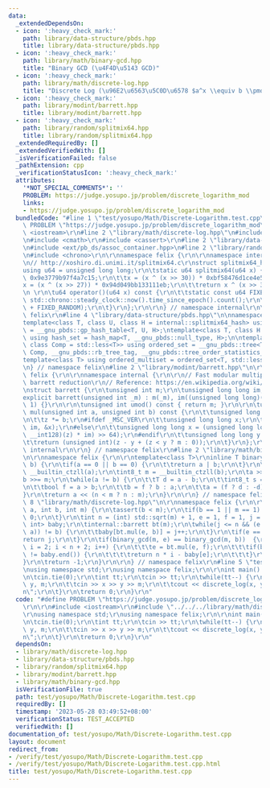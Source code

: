 ```yaml
---
data:
  _extendedDependsOn:
  - icon: ':heavy_check_mark:'
    path: library/data-structure/pbds.hpp
    title: library/data-structure/pbds.hpp
  - icon: ':heavy_check_mark:'
    path: library/math/binary-gcd.hpp
    title: "Binary GCD (\u4F4D\u5143 GCD)"
  - icon: ':heavy_check_mark:'
    path: library/math/discrete-log.hpp
    title: "Discrete Log (\u96E2\u6563\u5C0D\u6578 $a^x \\equiv b \\pmod m$)"
  - icon: ':heavy_check_mark:'
    path: library/modint/barrett.hpp
    title: library/modint/barrett.hpp
  - icon: ':heavy_check_mark:'
    path: library/random/splitmix64.hpp
    title: library/random/splitmix64.hpp
  _extendedRequiredBy: []
  _extendedVerifiedWith: []
  _isVerificationFailed: false
  _pathExtension: cpp
  _verificationStatusIcon: ':heavy_check_mark:'
  attributes:
    '*NOT_SPECIAL_COMMENTS*': ''
    PROBLEM: https://judge.yosupo.jp/problem/discrete_logarithm_mod
    links:
    - https://judge.yosupo.jp/problem/discrete_logarithm_mod
  bundledCode: "#line 1 \"test/yosupo/Math/Discrete-Logarithm.test.cpp\"\n#define\
    \ PROBLEM \"https://judge.yosupo.jp/problem/discrete_logarithm_mod\"\r\n\r\n#include\
    \ <iostream>\r\n#line 2 \"library/math/discrete-log.hpp\"\n#include <vector>\r\
    \n#include <cmath>\r\n#include <cassert>\r\n#line 2 \"library/data-structure/pbds.hpp\"\
    \n#include <ext/pb_ds/assoc_container.hpp>\n#line 2 \"library/random/splitmix64.hpp\"\
    \n#include <chrono>\r\n\r\nnamespace felix {\r\n\r\nnamespace internal {\r\n\r\
    \n// http://xoshiro.di.unimi.it/splitmix64.c\r\nstruct splitmix64_hash {\r\n\t\
    using u64 = unsigned long long;\r\n\tstatic u64 splitmix64(u64 x) {\r\n\t\tx +=\
    \ 0x9e3779b97f4a7c15;\r\n\t\tx = (x ^ (x >> 30)) * 0xbf58476d1ce4e5b9;\r\n\t\t\
    x = (x ^ (x >> 27)) * 0x94d049bb133111eb;\r\n\t\treturn x ^ (x >> 31);\r\n\t}\r\
    \n \r\n\tu64 operator()(u64 x) const {\r\n\t\tstatic const u64 FIXED_RANDOM =\
    \ std::chrono::steady_clock::now().time_since_epoch().count();\r\n\t\treturn splitmix64(x\
    \ + FIXED_RANDOM);\r\n\t}\r\n};\r\n\r\n} // namespace internal\r\n\r\n} // namespace\
    \ felix\r\n#line 4 \"library/data-structure/pbds.hpp\"\n\nnamespace felix {\n\n\
    template<class T, class U, class H = internal::splitmix64_hash> using hash_map\
    \ = __gnu_pbds::gp_hash_table<T, U, H>;\ntemplate<class T, class H = internal::splitmix64_hash>\
    \ using hash_set = hash_map<T, __gnu_pbds::null_type, H>;\n\ntemplate<class T,\
    \ class Comp = std::less<T>> using ordered_set = __gnu_pbds::tree<T, __gnu_pbds::null_type,\
    \ Comp, __gnu_pbds::rb_tree_tag, __gnu_pbds::tree_order_statistics_node_update>;\n\
    template<class T> using ordered_multiset = ordered_set<T, std::less_equal<T>>;\n\
    \n} // namespace felix\n#line 2 \"library/modint/barrett.hpp\"\n\r\nnamespace\
    \ felix {\r\n\r\nnamespace internal {\r\n\r\n// Fast modular multiplication by\
    \ barrett reduction\r\n// Reference: https://en.wikipedia.org/wiki/Barrett_reduction\r\
    \nstruct barrett {\r\n\tunsigned int m;\r\n\tunsigned long long im;\r\n\r\n\t\
    explicit barrett(unsigned int _m) : m(_m), im((unsigned long long)(-1) / _m +\
    \ 1) {}\r\n\r\n\tunsigned int umod() const { return m; }\r\n\r\n\tunsigned int\
    \ mul(unsigned int a, unsigned int b) const {\r\n\t\tunsigned long long z = a;\r\
    \n\t\tz *= b;\r\n#ifdef _MSC_VER\r\n\t\tunsigned long long x;\r\n\t\t_umul128(z,\
    \ im, &x);\r\n#else\r\n\t\tunsigned long long x = (unsigned long long)(((unsigned\
    \ __int128)(z) * im) >> 64);\r\n#endif\r\n\t\tunsigned long long y = x * m;\r\n\
    \t\treturn (unsigned int)(z - y + (z < y ? m : 0));\r\n\t}\r\n};\r\n\r\n} // namespace\
    \ internal\r\n\r\n} // namespace felix\r\n#line 2 \"library/math/binary-gcd.hpp\"\
    \n\r\nnamespace felix {\r\n\r\ntemplate<class T>\r\ninline T binary_gcd(T a, T\
    \ b) {\r\n\tif(a == 0 || b == 0) {\r\n\t\treturn a | b;\r\n\t}\r\n\tint8_t n =\
    \ __builtin_ctzll(a);\r\n\tint8_t m = __builtin_ctzll(b);\r\n\ta >>= n;\r\n\t\
    b >>= m;\r\n\twhile(a != b) {\r\n\t\tT d = a - b;\r\n\t\tint8_t s = __builtin_ctzll(d);\r\
    \n\t\tbool f = a > b;\r\n\t\tb = f ? b : a;\r\n\t\ta = (f ? d : -d) >> s;\r\n\t\
    }\r\n\treturn a << (n < m ? n : m);\r\n}\r\n\r\n} // namespace felix\r\n#line\
    \ 8 \"library/math/discrete-log.hpp\"\n\r\nnamespace felix {\r\n\r\nint discrete_log(int\
    \ a, int b, int m) {\r\n\tassert(b < m);\r\n\tif(b == 1 || m == 1) {\r\n\t\treturn\
    \ 0;\r\n\t}\r\n\tint n = (int) std::sqrt(m) + 1, e = 1, f = 1, j = 1;\r\n\thash_map<int,\
    \ int> baby;\r\n\tinternal::barrett bt(m);\r\n\twhile(j <= n && (e = f = bt.mul(e,\
    \ a)) != b) {\r\n\t\tbaby[bt.mul(e, b)] = j++;\r\n\t}\r\n\tif(e == b) {\r\n\t\t\
    return j;\r\n\t}\r\n\tif(binary_gcd(m, e) == binary_gcd(m, b))  {\r\n\t\tfor(int\
    \ i = 2; i < n + 2; i++) {\r\n\t\t\te = bt.mul(e, f);\r\n\t\t\tif(baby.find(e)\
    \ != baby.end()) {\r\n\t\t\t\treturn n * i - baby[e];\r\n\t\t\t}\r\n\t\t}\r\n\t\
    }\r\n\treturn -1;\r\n}\r\n\r\n} // namespace felix\r\n#line 5 \"test/yosupo/Math/Discrete-Logarithm.test.cpp\"\
    \nusing namespace std;\r\nusing namespace felix;\r\n\r\nint main() {\r\n\tios::sync_with_stdio(false);\r\
    \n\tcin.tie(0);\r\n\tint tt;\r\n\tcin >> tt;\r\n\twhile(tt--) {\r\n\t\tint x,\
    \ y, m;\r\n\t\tcin >> x >> y >> m;\r\n\t\tcout << discrete_log(x, y, m) << \"\\\
    n\";\r\n\t}\r\n\treturn 0;\r\n}\r\n"
  code: "#define PROBLEM \"https://judge.yosupo.jp/problem/discrete_logarithm_mod\"\
    \r\n\r\n#include <iostream>\r\n#include \"../../../library/math/discrete-log.hpp\"\
    \r\nusing namespace std;\r\nusing namespace felix;\r\n\r\nint main() {\r\n\tios::sync_with_stdio(false);\r\
    \n\tcin.tie(0);\r\n\tint tt;\r\n\tcin >> tt;\r\n\twhile(tt--) {\r\n\t\tint x,\
    \ y, m;\r\n\t\tcin >> x >> y >> m;\r\n\t\tcout << discrete_log(x, y, m) << \"\\\
    n\";\r\n\t}\r\n\treturn 0;\r\n}\r\n"
  dependsOn:
  - library/math/discrete-log.hpp
  - library/data-structure/pbds.hpp
  - library/random/splitmix64.hpp
  - library/modint/barrett.hpp
  - library/math/binary-gcd.hpp
  isVerificationFile: true
  path: test/yosupo/Math/Discrete-Logarithm.test.cpp
  requiredBy: []
  timestamp: '2023-05-28 03:49:52+08:00'
  verificationStatus: TEST_ACCEPTED
  verifiedWith: []
documentation_of: test/yosupo/Math/Discrete-Logarithm.test.cpp
layout: document
redirect_from:
- /verify/test/yosupo/Math/Discrete-Logarithm.test.cpp
- /verify/test/yosupo/Math/Discrete-Logarithm.test.cpp.html
title: test/yosupo/Math/Discrete-Logarithm.test.cpp
---
```

